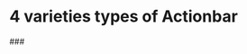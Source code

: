 # 4 varieties types of Actionbar 

###<style name="AppTheme" parent="Theme.AppCompat">  // When we will use this theme it will show Dark background with white text.

![](app/src/main/res/drawable/darkactionbar.png)

